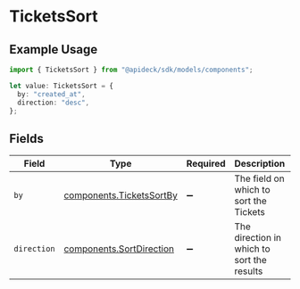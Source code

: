 # TicketsSort

## Example Usage

```typescript
import { TicketsSort } from "@apideck/sdk/models/components";

let value: TicketsSort = {
  by: "created_at",
  direction: "desc",
};
```

## Fields

| Field                                                                | Type                                                                 | Required                                                             | Description                                                          | Example                                                              |
| -------------------------------------------------------------------- | -------------------------------------------------------------------- | -------------------------------------------------------------------- | -------------------------------------------------------------------- | -------------------------------------------------------------------- |
| `by`                                                                 | [components.TicketsSortBy](../../models/components/ticketssortby.md) | :heavy_minus_sign:                                                   | The field on which to sort the Tickets                               | created_at                                                           |
| `direction`                                                          | [components.SortDirection](../../models/components/sortdirection.md) | :heavy_minus_sign:                                                   | The direction in which to sort the results                           |                                                                      |